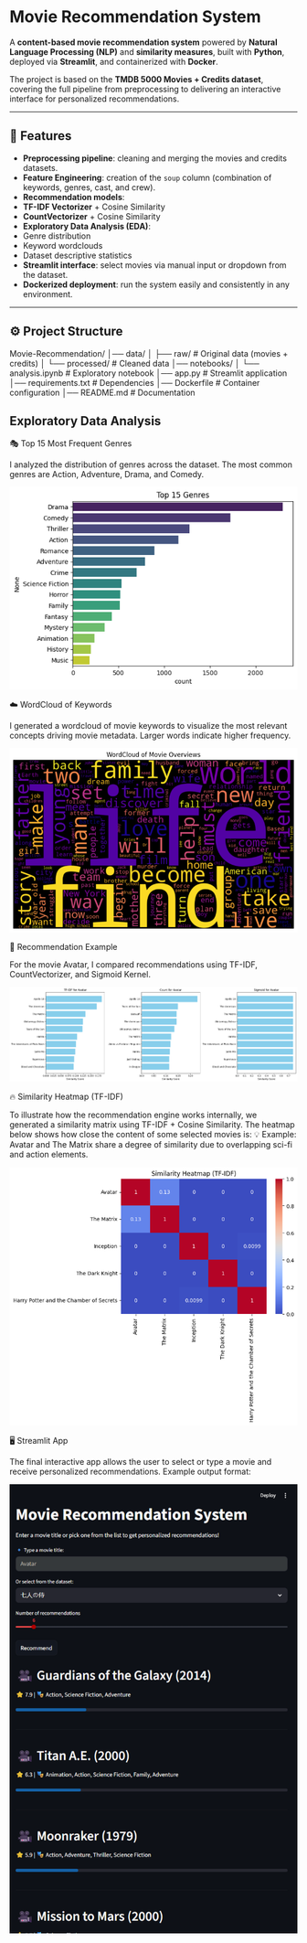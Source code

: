 #  Movie Recommendation System  

A **content-based movie recommendation system** powered by **Natural Language Processing (NLP)** and **similarity measures**, built with **Python**, deployed via **Streamlit**, and containerized with **Docker**.  

The project is based on the **TMDB 5000 Movies + Credits dataset**, covering the full pipeline from preprocessing to delivering an interactive interface for personalized recommendations.  

---

## 📌 Features  

-  **Preprocessing pipeline**: cleaning and merging the movies and credits datasets.  
-  **Feature Engineering**: creation of the `soup` column (combination of keywords, genres, cast, and crew).  
-  **Recommendation models**:  
  - **TF-IDF Vectorizer** + Cosine Similarity  
  - **CountVectorizer** + Cosine Similarity  
-  **Exploratory Data Analysis (EDA)**:  
  - Genre distribution  
  - Keyword wordclouds  
  - Dataset descriptive statistics  
-  **Streamlit interface**: select movies via manual input or dropdown from the dataset.  
-  **Dockerized deployment**: run the system easily and consistently in any environment.  

---

## ⚙️ Project Structure  

Movie-Recommendation/
│── data/
│   ├── raw/                 # Original data (movies + credits)
│   └── processed/           # Cleaned data
│── notebooks/
│   └── analysis.ipynb       # Exploratory notebook
│── app.py                   # Streamlit application
│── requirements.txt         # Dependencies
│── Dockerfile               # Container configuration
│── README.md                # Documentation


##  Exploratory Data Analysis

🎭 Top 15 Most Frequent Genres

I analyzed the distribution of genres across the dataset. The most common genres are Action, Adventure, Drama, and Comedy.

![alt text](image.png)

☁️ WordCloud of Keywords

I generated a wordcloud of movie keywords to visualize the most relevant concepts driving movie metadata. Larger words indicate higher frequency.

![alt text](image-1.png)

🤖 Recommendation Example

For the movie Avatar, I compared recommendations using TF-IDF, CountVectorizer, and Sigmoid Kernel.

![alt text](image-2.png)

🔥 Similarity Heatmap (TF-IDF)

To illustrate how the recommendation engine works internally, we generated a similarity matrix using TF-IDF + Cosine Similarity.
The heatmap below shows how close the content of some selected movies is:
💡 Example: Avatar and The Matrix share a degree of similarity due to overlapping sci-fi and action elements.

![alt text](image-3.png)

🖥️ Streamlit App

The final interactive app allows the user to select or type a movie and receive personalized recommendations.
Example output format:

![alt text](image-4.png)
